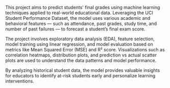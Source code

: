 This project aims to predict students' final grades using machine learning techniques applied to real-world educational data. Leveraging the UCI Student Performance Dataset, the model uses various academic and behavioral features — such as attendance, past grades, study time, and number of past failures — to forecast a student’s final exam score.

The project involves exploratory data analysis (EDA), feature selection, model training using linear regression, and model evaluation based on metrics like Mean Squared Error (MSE) and R² score. Visualizations such as correlation heatmaps, distribution plots, and prediction vs actual scatter plots are used to understand the data patterns and model performance.

By analyzing historical student data, the model provides valuable insights for educators to identify at-risk students early and personalize learning interventions.
